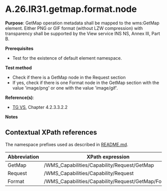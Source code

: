 # A.26.IR31.getmap.format.node

**Purpose**: GetMap operation metadata shall be mapped to the wms:GetMap element. Either PNG or GIF format (without LZW compression) with transparency shall be supported by the View service INS NS, Annex III, Part B.

**Prerequisites**

* Test for the existence of default element namespace.

**Test method**

* Check if there is a GetMap node in the Request section
* If yes, check if there is one Format node in the GetMap section with the value 'image/png' or one with the value 'image/gif'.

**Reference(s)**:
* [TG VS](README.md#ref_TG_VS), Chapter 4.2.3.3.2.2

**Notes**

## Contextual XPath references

The namespace prefixes used as described in [README.md](README.md#namespaces).

Abbreviation                                               |  XPath expression
---------------------------------------------------------- | -------------------------------------------------------------------------
GetMap <a name="GetMap"></a> | /WMS_Capabilities/Capability/Request/GetMap
Request <a name="Request"></a> | /WMS_Capabilities/Capability/Request
Format <a name="Format"></a> | /WMS_Capabilities/Capability/Request/GetMap/Format
